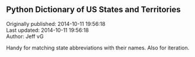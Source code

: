 ## Python Dictionary of US States and Territories  
Originally published: 2014-10-11 19:56:18  
Last updated: 2014-10-11 19:56:18  
Author: Jeff vG  
  
Handy for matching state abbreviations with their names.  Also for iteration.
